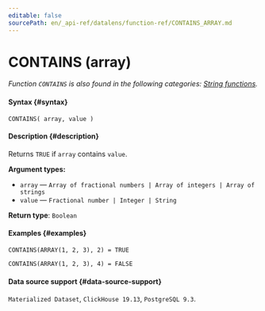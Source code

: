 ```yaml
---
editable: false
sourcePath: en/_api-ref/datalens/function-ref/CONTAINS_ARRAY.md
---
```


# CONTAINS (array)

_Function `CONTAINS` is also found in the following categories: [String functions](CONTAINS.md)._

#### Syntax {#syntax}


```
CONTAINS( array, value )
```

#### Description {#description}
Returns `TRUE` if `array` contains `value`.

**Argument types:**
- `array` — `Array of fractional numbers | Array of integers | Array of strings`
- `value` — `Fractional number | Integer | String`


**Return type**: `Boolean`

#### Examples {#examples}

```
CONTAINS(ARRAY(1, 2, 3), 2) = TRUE
```

```
CONTAINS(ARRAY(1, 2, 3), 4) = FALSE
```


#### Data source support {#data-source-support}

`Materialized Dataset`, `ClickHouse 19.13`, `PostgreSQL 9.3`.
